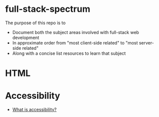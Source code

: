 # full-stack-spectrum
The purpose of this repo is to 

- Document both the subject areas involved with full-stack web development
- In approximate order from "most client-side related" to "most server-side related"
- Along with a concise list resources to learn that subject


# HTML

# Accessibility
- [What is accessibility?](https://web.dev/what-is-accessibility/)
